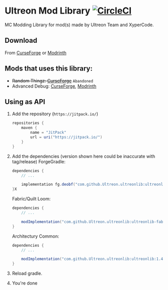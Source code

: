 # Ultreon Mod Library [![CircleCI](https://dl.circleci.com/status-badge/img/gh/Ultreon/ultreonlib/tree/1.19.4.svg?style=svg)](https://dl.circleci.com/status-badge/redirect/gh/Ultreon/ultreonlib/tree/1.20.4)
MC Modding Library for mod(s) made by Ultreon Team and XyperCode.
   
## Download
From [CurseForge](https://curseforge.com/minecraft/mc-mods/ultreonlib) or [Modrinth](https://modrinth.com/mod/ultreonlib)
  
## Mods that uses this library:
 * ~~Random Thingz: [CurseForge](https://curseforge.com/minecraft/mc-mods/random-thingz)~~ `Abandoned`
 * Advanced Debug: [CurseForge](https://curseforge.com/minecraft/mc-mods/advanced-debug), [Modrinth](https://modrinth.com/mod/advanced-debug)

## Using as API
1) Add the repository (`https://jitpack.io/`)
   ```gradle
   repositories {
       maven {
           name = "JitPack"
           url = uri("https://jitpack.io/")
       }
   }
   ```
2) Add the dependencies (version shown here could be inaccurate with tag/release)
   ForgeGradle:  
   ```gradle
   dependencies {
       // ...

       implementation fg.deobf("com.github.Ultreon.ultreonlib:ultreonlib-forge:1.4.0")
   }X
   ```
   
   Fabric/Quilt Loom:  
   ```gradle
   dependencies {
       // ...

       modImplementation("com.github.Ultreon.ultreonlib:ultreonlib-fabric:1.4.0")
   }
   ```
   
   Architectury Common:  
   ```gradle
   dependencies {
       // ...

       modImplementation("com.github.Ultreon.ultreonlib:ultreonlib:1.4.0")
   }
   ```
3) Reload gradle.
4) You're done
